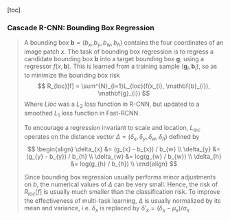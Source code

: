 [toc]

### Cascade R-CNN: Bounding Box Regression

> A bounding box $\mathbf{b}=(b_{x}, b_{y}, b_{w}, b_{h})$ contains the four coordinates of an image patch $x$. The task of bounding box regression is to regress a candidate bounding box **b** into a target bounding box **g**, using a regressor $f(x, \mathbf{b})$. This is learned from a training sample $({\mathbf{g}_{i}, \mathbf{b}_{i}})$, so as to minimize the bounding box risk
> $$
> R_{loc}[f] = \sum^{N}_{i=1}L_{loc}(f(x_{i}, \mathbf{b}_{i}), \mathbf{g}_{i})
> $$
> Where $L{loc}$ was a $L_{2}$ loss function in R-CNN, but updated to a smoothed $L_{1}$ loss function in Fast-RCNN.
>
> To encourage a regression invariant to scale and location, $L_{loc}$ operates on the distance vector $\Delta=(\delta_{x},\delta_{y},\delta_{w},\delta_{h})$ defined by 
> $$
> \begin{align}
> \delta_{x} &= (g_{x} - b_{x}) / b_{w}	\\
> \delta_{y} &= (g_{y} - b_{y}) / b_{h}	\\
> \delta_{w} &= log(g_{w} / b_{w})	\\
> \delta_{h} &= log(g_{h} / b_{h})	\\
> \end{align}
> $$
>
> Since bounding box regression usually performs minor adjustments on *b*, the numerical values of  $\Delta$ can be very small. Hence, the risk of $R_{loc}[f]$ is usually much smaller than the classification risk. To improve the effectiveness of multi-task learning, $\Delta$ is usually normalized by its mean and variance, i.e. $\delta_{x}$ is replaced by $\delta'_{x} = (\delta_{x} - \mu_{x}) / \sigma_{x}$
>
> 

